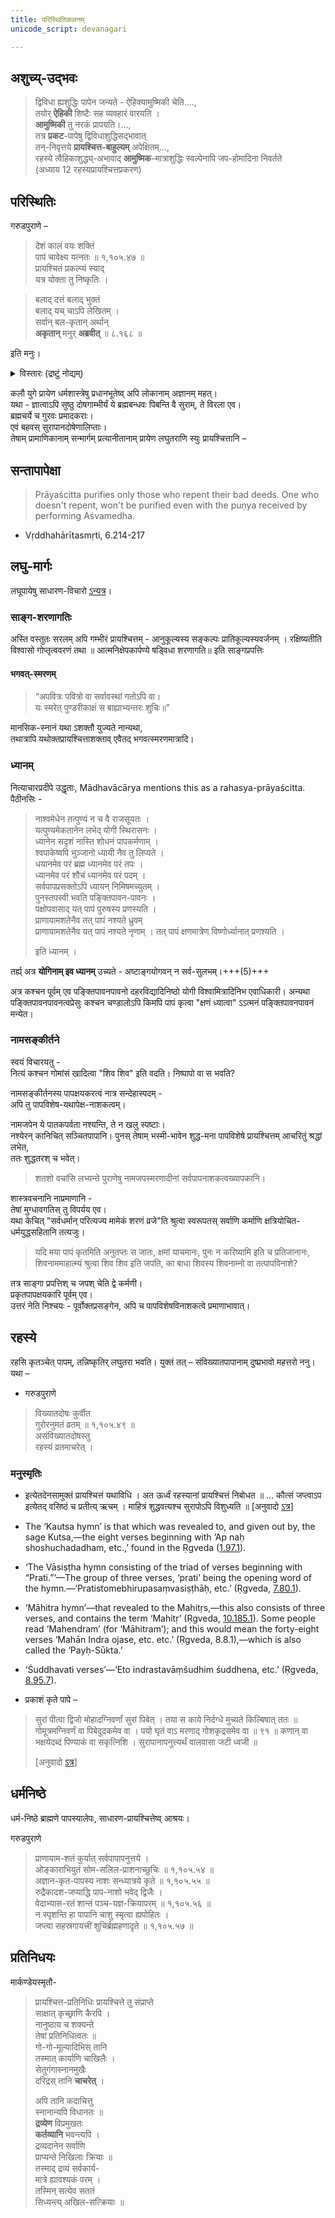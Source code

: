 ```yaml
---
title: परिस्थितिकलनम्
unicode_script: devanagari

---
```


## अशुच्य्-उद्भवः

> द्विविधा ह्यशुद्धिः पापेन जन्यते - ऐहिक्यामुष्मिकी चेति....,  
तयोर् **ऐहिकी** शिष्टैः सह व्यवहारं वारयति ।  
**आमुष्मिकी** तु नरकं प्रापयति।...,  
तत्र **प्रकट**-पापेषु द्विविधाशुद्धिसद्भावात्  
तन्-निवृत्तये **प्रायश्चित्त-बाहुल्यम्** अपेक्षितम्...,  
रहस्ये त्वैहिकाशुद्ध्य्-अभावाद् **आमुष्मिक**-मात्राशुद्धिः स्वल्पेनापि जप-होमादिना निवर्तते  
> (अध्याय 12 रहस्यप्रायश्चित्तप्रकरण)

## परिस्थितिः

गरुडपुराणे –

> देशं कालं वयः शक्तिं  
> पापं चावेक्ष्य यत्नतः ॥ १,१०५.४७ ॥  
> प्रायश्चितं प्रकल्प्यं स्याद्  
> यत्र योक्ता तु निष्कृतिः ।

> बलाद् दत्तं बलाद् भुक्तं  
बलाद् यच् चाऽपि लेखितम् ।  
सर्वान् बल-कृतान् अर्थान्  
**अकृतान्** मनुर् **अब्रवीत्**  ॥ ८.१६८ ॥

इति मनुः।

<details><summary>विस्तारः (द्रष्टुं नोद्यम्)</summary>

Purī Śaṅkarācārya ji narrates an incident where Śrī Karapātrī Svāmī met Bengali Brahmins who had been forced to eat beef, etc. He quoted the following verse & told them that they weren't polluted.

> बलाद् दत्तं बलाद् भुक्तं... (मनुस्मृति ८.१६८)

Prāyaścitta of shaving the head, bathing in Gaṅgā and chanting of Rāma-nāma was given to them only to free them from guilt.
</details>


कलौ युगे प्रायेण धर्मशास्त्रेषु प्रधानभूतेष्व् अपि लोकानाम् अज्ञानम् महत्।  
यथा - ज्ञात्वाऽपि सुष्ठु दोषगाम्भीर्यं ये ब्रह्मबन्धवः पिबन्ति वै सुराम्, ते विरला एव।  
ब्रह्मचर्ये च गुरवः प्रमादकराः।  
एवं बहवस् सुरापानदोषेणालिप्ताः।  
तेषाम् प्रामाणिकानाम् सन्मार्गम् प्रत्यानीतानाम् प्रायेण लघुतराणि स्युः प्रायश्चित्तानि –



## सन्तापापेक्षा
> Prāyaścitta purifies only those who repent their bad deeds. One who doesn't repent, won't be purified even with the puṇya received by performing Aśvamedha.
- Vṛddhahārītasmṛti, 6.214-217

## लघु-मार्गः
लघूपायेषु साधारण-विचारो [ऽन्यत्र](/kalpAntaram/vishvAsaH/kriyA-nishchayaH/meta-ritual/laghu-guru-bhedaH/)। 

### साङ्ग-शरणागतिः
अस्ति वस्तुतः सरलम् अपि गम्भीरं प्रायश्चित्तम् - 
आनुकूल्यस्य सङ्कल्पः प्रातिकूल्यस्यवर्जनम् । रक्षिष्यतीति विश्वासो गोप्तृत्ववरणं तथा ॥ आत्मनिक्षेपकार्पण्ये षड्विधा शरणागति॥
इति साङ्गप्रपत्तिः

#### भगवत्-स्मरणम्
> “अपवित्रः पवित्रो वा सर्वावस्थां गतोऽपि वा।  
यः स्मरेत् पुण्डरीकाक्षं स बाह्याभ्यन्तरः शुचिः॥”

मानसिक-स्नानं यथा ऽशक्तौ युज्यते नान्यथा,  
तथात्रापि यथोक्तप्रायश्चित्ताशक्ताव् एवैतद् भगवत्स्मरणमात्रादि।

### ध्यानम्

नित्याचारप्रदीपे उद्धृताः, Mādhavācārya mentions this as a rahasya-prāyaścitta.  पैठीनसिः -

> नाश्वमेधेन तत्पुण्यं न च वै राजसूयतः ।  
यत्पुण्यमेकतानेन लभेद् योगी स्थिरासनः ।  
ध्यानेन सदृशं नास्ति शोधनं पापकर्मणाम् ।  
श्वपाकेष्वपि भुञ्जानो ध्यायी नैव तु लिप्यते ।  
धयानमेव परं ब्रह्म ध्यानमेव परं तपः ।  
ध्यानमेव परं शौचं ध्यानमेव परं पदम् ।  
सर्वपापप्रसक्तोऽपि ध्यायन् निमिषमच्युतम् ।  
पुनस्तपस्वी भवति पङ्क्तिपावन-पावनः ।  
पक्षोपवासाद् यत् पापं पुरुषस्य प्रणस्यति ।  
प्राणायामशतेनैव तत् पापं नश्यते ध्रुवम्  
प्राणायामशतेनैव यत् पापं नश्यते नृणाम् ।
तत् पापं क्षणमात्रेण विष्णोर्ध्यानात् प्रणश्यति । 
> 
> इति ध्यानम् ।

तर्ह्य् अत्र **योगिनाम् इव ध्यानम्** उच्यते - अष्टाङ्गयोगवन् न सर्व-सुलभम्।+++(5)+++

अत्र कश्चन पूर्वम् एव पङ्क्तिपावनपावनो दहरविद्यादिनिष्ठो योगी विश्वामित्रादिनिभ एवाधिकारी। अन्यथा पङ्क्तिपावनपावनत्वप्रेसुः कश्चन चण्डालोऽपि किमपि पापं कृत्वा "क्षणं ध्यात्वा" ऽऽत्मनं पङ्क्तिपावनपावनं मन्येत।



### नामसङ्कीर्तने
स्वयं विचारयतु -  
नित्यं कश्चन गोमांसं खादित्वा "शिव शिव" इति वदति। निष्पापो वा स भवति?

नामसङ्कीर्तनस्य पापक्षयकरत्वं नात्र सन्देहास्पदम् -  
अपि तु पापविशेष-यथापेक्ष-नाशकत्वम्।

नामजपेन ये पातकपर्वता नश्यन्ति, ते न खलु स्पष्टाः।  
नश्येरन् कानिचित् सञ्चितपापानि। 
पुनस् तेषाम् भस्मी-भावेन शुद्ध-मना 
पापविशेषे प्रायश्चित्तम् आचरितुं श्रद्धां लभेत,  
ततः शुद्धतरश् च भवेत्। 

> शतशो वचांसि लभ्यन्ते पुराणेषु नामजपस्मरणादीनां सर्वपापनाशकत्वख्यापकानि।

शास्त्रवचनानि नाप्रमाणानि -  
तेषां मुग्धावगतिस् तु विपर्यय एव।  
यथा केचित् "सर्वधर्मान् परित्यज्य मामेकं शरणं व्रजे"ति श्रुत्वा स्वरूपतस् सर्वाणि कर्माणि क्षत्रियोचित-धर्मयुद्धसहितानि तत्यजुः।

> यदि मया पापं कृतमिति अनुतप्तः स जातः, क्षमां याचमानः, पुनः न करिष्यामि इति च प्रतिजानानः, शिवनाममाहात्म्यं श्रुत्वा शिव शिव इति जपति, का बाधा शिवस्य शिवनाम्नो वा तत्पापविनाशे?

तत्र साङ्गा प्रपत्तिश् च जपश् चेति द्वे कर्मणी।  
प्रकृतपापक्षयकारि पूर्वम् एव।  
उत्तरं नेति निश्चयः - पूर्वोक्तप्रसङ्गेन, अपि च पापविशेषविनाशकत्वे प्रमाणाभावात्।

## रहस्ये
रहसि कृतञ्चेत् पापम्, तन्निष्कृतिर् लघुतरा भवति। युक्तं  तत् – संविख्यातपापानाम् दुष्प्रभावो महत्तरो ननु। यथा –

- गरुडपुराणे

> विख्यातदोषः कुर्वीत  
गुरोरनुमतं व्रतम् ॥ १,१०५.४९ ॥  
असंविख्यातदोषस्तु  
रहस्यं व्रतमाचरेत् ।

### मनुस्मृतिः
- इत्येतदेनसामुक्तं प्रायश्चित्तं यथाविधि । अत ऊर्ध्वं रहस्यानां प्रायश्चित्तं निबोधत ॥ … कौत्सं जप्त्वाऽप इत्येतद् वसिष्ठं च प्रतीत्य् ऋचम् । माहित्रं शुद्धवत्यश्च सुरापोऽपि विशुध्यति ॥ \[अनुवादो [ऽत्र](https://www.wisdomlib.org/hinduism/book/manusmriti-with-the-commentary-of-medhatithi/d/doc202156.html)\]

- The ‘Kautsa hymn’ is that which was revealed to, and given out by, the sage Kutsa,—the eight verses beginning with ‘Ap naḥ shoshuchadadham, etc.,’ found in the Ṛgveda ([1.97.1](https://archive.org/stream/RgVedaWithSayanasCommentaryPart1/rv_sayanabhasya_part1#page/n629/mode/2up)).
- ‘The Vāsiṣṭha hymn consisting of the triad of verses beginning with “Prati.”’—The group of three verses, ‘prati’ being the opening word of the hymn.—‘Pratistomebhirupasaṃvasiṣṭhāḥ, etc.’ (Ṛgveda, [7.80.1](https://archive.org/stream/RgVedaWithSayanasCommentaryPart3/rv_sayanabhasya_part3#page/n547/mode/1up)).
- ‘Māhitra hymn’—that revealed to the Mahitṛs,—this also consists of three verses, and contains the term ‘Mahitṛ’ (Ṛgveda, [10.185.1](https://archive.org/stream/RgVedaWithSayanasCommentaryPart4/rv_sayanabhasya_part4#page/n987/mode/2up)). Some people read ‘Mahendram’ (for ‘Māhitram’); and this would mean the forty-eight verses ‘Mahān Indra ojase, etc. etc.’ (Ṛgveda, 8.8.1),—which is also called the ‘Payḥ-Sūkta.’
- ‘Śuddhavati verses’—‘Eto indrastavāṃśudhim śuddhena, etc.’ (Ṛgveda, [8.95.7](https://archive.org/stream/RgVedaWithSayanasCommentaryPart3/rv_sayanabhasya_part3#page/n1019/mode/2up)).

- प्रकाशं कृते पापे – 
  
> सुरां पीत्वा द्विजो मोहादग्निवर्णां सुरां पिबेत् । तया स काये निर्दग्धे मुच्यते किल्बिषात् ततः ॥ गोमूत्रमग्निवर्णं वा पिबेदुदकमेव वा । पयो घृतं वाऽ मरणाद् गोशकृद्रसमेव वा ॥ ९१ ॥ कणान् वा भक्षयेदब्दं पिण्याकं वा सकृत्निशि । सुरापानापनुत्त्यर्थं वालवासा जटी ध्वजी ॥ 
> 
> \[अनुवादो [ऽत्र](https://www.wisdomlib.org/hinduism/book/manusmriti-with-the-commentary-of-medhatithi/d/doc201968.html)\]



## धर्मनिष्ठे 
धर्म-निष्ठे ब्राह्मणे पापस्यालेपः, साधारण-प्रायश्चित्तेष्व् आश्रयः।

गरुडपुराणे

> प्राणायाम-शतं कुर्यात् सर्वपापापनुत्तये ।  
ओङ्काराभियुतं सोम-सलिल-प्राशनाच्छुचिः ॥ १,१०५.५४ ॥  
अज्ञान-कृत-पापस्य नाशः सन्ध्यात्रये कृते ॥ १,१०५.५५ ॥  
रुद्रैकादश-जप्याद्धि पाप-नाशो भवेद् द्विजैः ।  
वेदाभ्यास-रतं शान्तं पञ्च-यज्ञ-क्रियापरम् ॥ १,१०५.५६ ॥  
न स्पृशन्ति हा पापानि चाशु स्मृत्वा ह्यपोहितः ।  
जप्त्वा सहस्रगायत्त्रीं शुचिर्ब्रह्महणादृते ॥ १,१०५.५७ ॥

## प्रतिनिधयः

मार्कण्डेयस्मृतौ-

> प्रायश्चित्त-प्रतिनिधिः
प्रायश्चित्ते तु संप्राप्ते  
साक्षात् कृच्छ्राणि कैरपि ।  
नानुष्ठाय च शक्यन्ते  
तेषां प्रतिनिधित्वतः ॥  
गो-गो-मूल्यादिभिस् तानि  
तस्मात् कार्याणि चाखिलैः ।  
सेतुगंगास्नानमुखैः  
दरिद्रस् तानि **चाचरेत्** ।  
> 
> अपि तानि कदाचित्तु  
स्नानान्यपि विधानतः ॥  
**द्रव्येण** विप्रमुखतः  
**कर्तव्यानि** भवन्त्यपि ।  
द्रव्यदानेन सर्वाणि  
प्राप्यन्ते निखिलाः क्रियाः ॥  
तस्माद् द्रव्यं सर्वकार्य-  
मात्रे ह्यावश्यकं परम् ।  
तस्मिन् सत्येव सततं  
सिध्यन्त्य् अखिल-सत्क्रियाः ॥  
